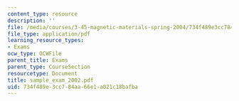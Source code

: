 ```yaml
---
content_type: resource
description: ''
file: /media/courses/3-45-magnetic-materials-spring-2004/734f489e3cc784aa66e1a021c18bafba_sample_exam_2002.pdf
file_type: application/pdf
learning_resource_types:
- Exams
ocw_type: OCWFile
parent_title: Exams
parent_type: CourseSection
resourcetype: Document
title: sample_exam_2002.pdf
uid: 734f489e-3cc7-84aa-66e1-a021c18bafba
---
```

